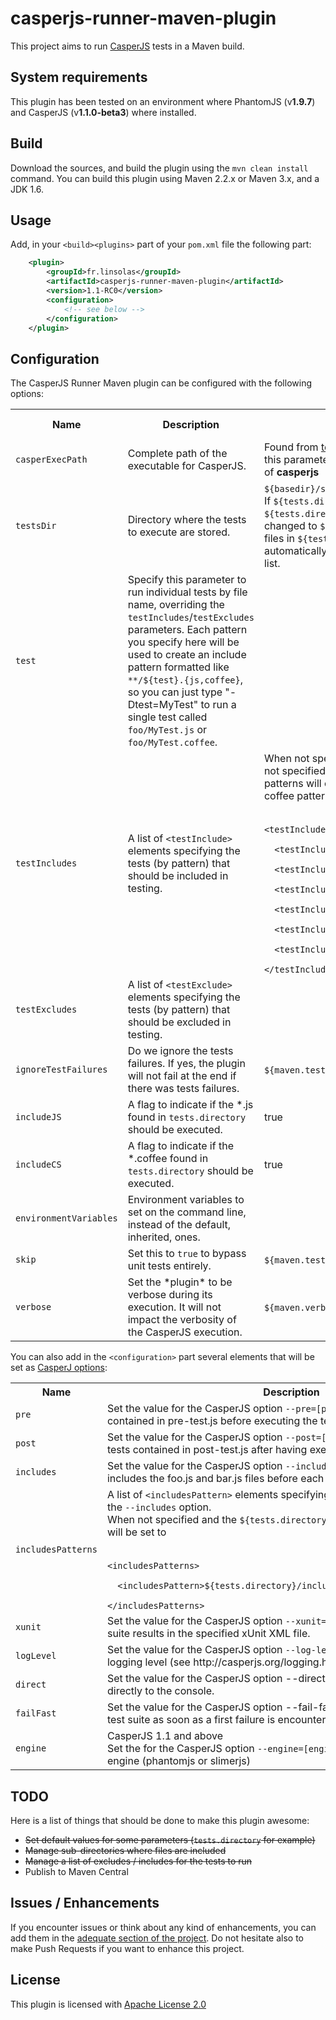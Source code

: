 casperjs-runner-maven-plugin
============================

This project aims to run [CasperJS](http://casperjs.org/) tests in a Maven build.

## System requirements

This plugin has been tested on an environment where PhantomJS (v**1.9.7**) and CasperJS (v**1.1.0-beta3**) where installed.


## Build

Download the sources, and build the plugin using the ```mvn clean install``` command. You can build this plugin using Maven 2.2.x or Maven 3.x, and a JDK 1.6.

## Usage

Add, in your ```<build><plugins>``` part of your ```pom.xml``` file the following part:

```xml
    <plugin>
        <groupId>fr.linsolas</groupId>
        <artifactId>casperjs-runner-maven-plugin</artifactId>
        <version>1.1-RC0</version>
        <configuration>
            <!-- see below -->
        </configuration>
    </plugin>
```

## Configuration


The CasperJS Runner Maven plugin can be configured with the following options:

<table>
    <tr>
        <th>Name</th>
        <th>Description</th>
        <th>Default value</th>
        <th>Mandatory</th>
        <th>User property (to set from command line)</th>
    </tr>
    <tr>
        <td><code>casperExecPath</code></td>
        <td>Complete path of the executable for CasperJS.</td>
        <td>Found from <a href="http://maven.apache.org/guides/mini/guide-using-toolchains.html">toolchain</a> named <b><i>casperjs</b></i>, then from this parameter, then from PATH with default value of <b>casperjs</b></td>
        <td>No</td>
        <td><code>casperjs.executable</code></td>
    </tr>
    <tr>
        <td><code>testsDir</code></td>
        <td>Directory where the tests to execute are stored.</td>
        <td><code>${basedir}/src/test/casperjs</code>.<br/>
        If <code>${tests.directory}/includes</code> and <code>${tests.directory}/scripts</code> directories exist, this is changed to <code>${tests.directory}/scripts</code> and all <code>*.js</code> files in <code>${tests.directory}/includes</code> will automatically be added to the CasperJS <code>--includes</code> list.</td>
        <td>No</td>
        <td><code>tests.directory</code></td>
    </tr>
    <tr>
        <td><code>test</code></td>
        <td>Specify this parameter to run individual tests by file name, overriding the <code>testIncludes</code>/<code>testExcludes</code> parameters. Each pattern you specify here will be used to create an include pattern formatted like <code>**/${test}.{js,coffee}</code>, so you can just type "-Dtest=MyTest" to run a single test called <code>foo/MyTest.js</code> or <code>foo/MyTest.coffee</code>.</td>
        <td></td>
        <td>No</td>
        <td><code>casperjs.test</code></td>
    </tr>
    <tr>
        <td><code>testIncludes</code></td>
        <td>A list of <code>&lt;testInclude&gt;</code> elements specifying the tests (by pattern) that should be included in testing.</td>
        <td>When not specified and when the test parameter is not specified, the default includes will be (javascript patterns will only be set if <code>includeJS</code> is <code>true</code>, and coffee patterns will only be set if <code>includeCS</code> is <code>true</code>)
<br/><br/><code>
&lt;testIncludes&gt;<br/>
&nbsp;&nbsp;&lt;testInclude&gt;**/Test*.js&lt;/testInclude&gt;<br/>
&nbsp;&nbsp;&lt;testInclude&gt;**/*Test.js&lt;/testInclude&gt;<br/>
&nbsp;&nbsp;&lt;testInclude&gt;**/*TestCase.js&lt;/testInclude&gt;<br/>
&nbsp;&nbsp;&lt;testInclude&gt;**/Test*.coffee&lt;/testInclude&gt;<br/>
&nbsp;&nbsp;&lt;testInclude&gt;**/*Test.coffee&lt;/testInclude&gt;<br/>
&nbsp;&nbsp;&lt;testInclude&gt;**/*TestCase.coffee&lt;/testInclude&gt;<br/>
&lt;/testIncludes&gt;</code></td>
        <td>No</td>
        <td></td>
    </tr>
    <tr>
        <td><code>testExcludes</code></td>
        <td>A list of <code>&lt;testExclude&gt;</code> elements specifying the tests (by pattern) that should be excluded in testing.</td>
        <td></td>
        <td>No</td>
        <td></td>
    </tr>
    <tr>
        <td><code>ignoreTestFailures</code></td>
        <td>Do we ignore the tests failures. If yes, the plugin will not fail at the end if there was tests failures.</td>
        <td><code>${maven.test.failure.ignore}</code>, falling back to false</td>
        <td>No</td>
        <td><code>casperjs.ignoreTestFailures</code></td>
    </tr>
    <tr>
        <td><code>includeJS</code></td>
        <td>A flag to indicate if the *.js found in <code>tests.directory</code> should be executed.</td>
        <td>true</td>
        <td>No</td>
        <td><code>casperjs.include.javascript</code></td>
    </tr>
    <tr>
        <td><code>includeCS</code></td>
        <td>A flag to indicate if the *.coffee found in <code>tests.directory</code> should be executed.</td>
        <td>true</td>
        <td>No</td>
        <td><code>casperjs.include.coffeescript</code></td>
    </tr>
    <tr>
        <td><code>environmentVariables</code></td>
        <td>Environment variables to set on the command line, instead of the default, inherited, ones.</td>
        <td></td>
        <td>No</td>
        <td><code></code></td>
    </tr>
    <tr>
        <td><code>skip</code></td>
        <td>Set this to <code>true</code> to bypass unit tests entirely.</td>
        <td><code>${maven.test.skip}</code>, falling back to false</td>
        <td>No</td>
        <td><code>casperjs.skip</code></td>
    </tr>
    <tr>
        <td><code>verbose</code></td>
        <td>Set the *plugin* to be verbose during its execution. It will not impact the verbosity of the CasperJS execution.</td>
        <td><code>${maven.verbose}</code>, falling back to false</td>
        <td>No</td>
        <td><code>casperjs.verbose</code></td>
    </tr>
</table>

You can also add in the ```<configuration>``` part several elements that will be set as [CasperJ options](http://casperjs.org/testing.html):

<table>
    <tr>
        <th>Name</th>
        <th>Description</th>
    </tr>
    <tr>
        <td><code>pre</code></td>
        <td>Set the value for the CasperJS option <code>--pre=[pre-test.js]</code>: will add the tests contained in pre-test.js before executing the test suite.</td>
    </tr>
    <tr>
        <td><code>post</code></td>
        <td>Set the value for the CasperJS option <code>--post=[post-test.js]</code>: will add the tests contained in post-test.js after having executed the whole test suite.</td>
    </tr>
    <tr>
        <td><code>includes</code></td>
        <td>Set the value for the CasperJS option <code>--includes=[foo.js,bar.js]</code>: will includes the foo.js and bar.js files before each test file execution.</td>
    </tr>
    <tr>
        <td><code>includesPatterns</code></td>
        <td>A list of <code>&lt;includesPattern&gt;</code> elements specifying the files (by pattern) to set on the <code>--includes</code> option.<br/>
        When not specified and the <code>${tests.directory}/includes</code> directory exists, this will be set to 
<br/><br/><code>
&lt;includesPatterns&gt;<br/>
&nbsp;&nbsp;&lt;includesPattern&gt;${tests.directory}/includes/**/*.js&lt;/includesPattern&gt;<br/>
&lt;/includesPatterns&gt;</code></td>
    </tr>
    <tr>
        <td><code>xunit</code></td>
        <td>Set the value for the CasperJS option <code>--xunit=[filename]</code>: will export test suite results in the specified xUnit XML file.</td>
    </tr>
    <tr>
        <td><code>logLevel</code></td>
        <td>Set the value for the CasperJS option <code>--log-level=[logLevel]</code>: sets the logging level (see http://casperjs.org/logging.html).</td>
    </tr>
    <tr>
        <td><code>direct</code></td>
        <td>Set the value for the CasperJS option --direct: will output log messages directly to the console.</td>
    </tr>
    <tr>
        <td><code>failFast</code></td>
        <td>Set the value for the CasperJS option --fail-fast: will terminate the current test suite as soon as a first failure is encountered.</td>
    </tr>
    <tr>
        <td><code>engine</code></td>
        <td>CasperJS 1.1 and above<br/>Set the for the CasperJS option <code>--engine=[engine]</code>: will change the rendering engine (phantomjs or slimerjs)</td>
    </tr>
</table>


## TODO

Here is a list of things that should be done to make this plugin awesome:

- ~~Set default values for some parameters (```tests.directory``` for example)~~
- ~~Manage sub-directories where files are included~~
- ~~Manage a list of excludes / includes for the tests to run~~
- Publish to Maven Central

## Issues / Enhancements

If you encounter issues or think about any kind of enhancements, you can add them in the [adequate section of the project](https://github.com/linsolas/casperjs-runner-maven-plugin/issues). Do not hesitate also to make Push Requests if you want to enhance this project.

## License

This plugin is licensed with [Apache License 2.0](http://www.apache.org/licenses/LICENSE-2.0)
